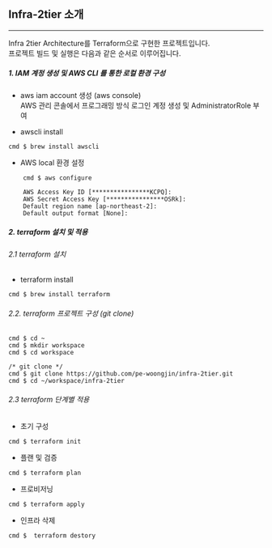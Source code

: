## Infra-2tier 소개
---
Infra 2tier Architecture를 Terraform으로 구현한 프로젝트입니다.    
프로젝트 빌드 및 실행은 다음과 같은 순서로 이루어집니다.  
>
##### 1. IAM 계정 생성 및 AWS CLI 를 통한 로컬 환경 구성
* aws iam account 생성 (aws console)  
AWS 관리 콘솔에서 프로그래밍 방식 로그인 계정 생성 및 AdministratorRole 부여  
>
* awscli install  
```console
cmd $ brew install awscli
```  

* AWS local 환경 설정 
```console
    cmd $ aws configure

    AWS Access Key ID [****************KCPQ]: 
    AWS Secret Access Key [****************OSRk]: 
    Default region name [ap-northeast-2]: 
    Default output format [None]: 
```

##### 2. terraform 설치 및 적용 
###### 2.1 terraform 설치
* terraform install
```console
cmd $ brew install terraform
```

###### 2.2. terraform 프로젝트 구성 (git clone)
```console
cmd $ cd ~
cmd $ mkdir workspace
cmd $ cd workspace

/* git clone */
cmd $ git clone https://github.com/pe-woongjin/infra-2tier.git
cmd $ cd ~/workspace/infra-2tier
```

###### 2.3 terraform 단계별 적용
* 초기 구성
```console
cmd $ terraform init
```

* 플랜 및 검증
```console
cmd $ terraform plan
```

* 프로비저닝
```console
cmd $ terraform apply
```

* 인프라 삭제
```console
cmd $  terraform destory
``` 